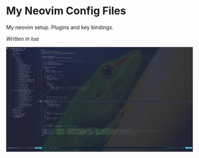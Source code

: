 # My Neovim Config Files

My neovim setup. Plugins and key bindings.

_Written in lua_

![nvim config picture](./assets/neovim.png)
